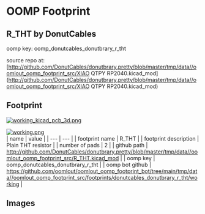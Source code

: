 # OOMP Footprint  
## R_THT  by DonutCables  
  
oomp key: oomp_donutcables_donutbrary_r_tht  
  
source repo at: [http://github.com/DonutCables/donutbrary.pretty/blob/master/tmp/data//oomlout_oomp_footprint_src/XIAO QTPY RP2040.kicad_mod](http://github.com/DonutCables/donutbrary.pretty/blob/master/tmp/data//oomlout_oomp_footprint_src/XIAO QTPY RP2040.kicad_mod)  
## Footprint  
  
[![working_kicad_pcb_3d.png](working_kicad_pcb_3d_600.png)](working_kicad_pcb_3d.png)  
  
[![working.png](working_600.png)](working.png)  
| name | value | 
| --- | --- | 
| footprint name | R_THT | 
| footprint description | Plain THT resistor | 
| number of pads | 2 | 
| github path | http://github.com/DonutCables/donutbrary.pretty/blob/master/tmp/data//oomlout_oomp_footprint_src/R_THT.kicad_mod | 
| oomp key | oomp_donutcables_donutbrary_r_tht | 
| oomp bot github | https://github.com/oomlout/oomlout_oomp_footprint_bot/tree/main/tmp/data//oomlout_oomp_footprint_src/footprints/donutcables_donutbrary_r_tht/working | 
## Images  
